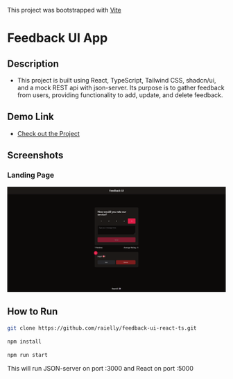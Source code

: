 This project was bootstrapped with [Vite](https://vitejs.dev/)

# Feedback UI App

## Description

- This project is built using React, TypeScript, Tailwind CSS, shadcn/ui, and a mock REST api with json-server. Its purpose is to gather feedback from users, providing functionality to add, update, and delete feedback.

## Demo Link

- [Check out the Project](#)

## Screenshots

### Landing Page

![Landing Page](https://raw.githubusercontent.com/raielly/feedback-ui-react-ts/master/screenshots/Feedback-UI.png)

## How to Run

```bash
git clone https://github.com/raielly/feedback-ui-react-ts.git
```

```bash
npm install
```

```bash
npm run start
```

This will run JSON-server on port :3000 and React on port :5000
